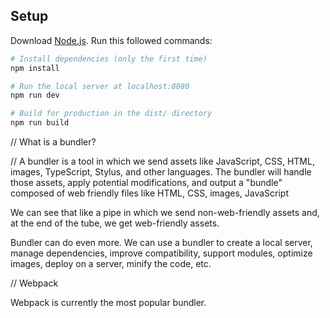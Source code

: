 ## Setup
Download [Node.js](https://nodejs.org/en/download/).
Run this followed commands:

``` bash
# Install dependencies (only the first time)
npm install

# Run the local server at localhost:8080
npm run dev

# Build for production in the dist/ directory
npm run build
```

// What is a bundler?

// A bundler is a tool in which we send assets like JavaScript, CSS, HTML, images, TypeScript, Stylus, and other languages. The bundler will handle those assets, apply potential modifications, and output a "bundle" composed of web friendly files like HTML, CSS, images, JavaScript

We can see that like a pipe in which we send non-web-friendly assets and, at the end of the tube, we get web-friendly assets.

Bundler can do even more. We can use a bundler to create a local server, manage dependencies, improve compatibility, support modules, optimize images, deploy on a server, minify the code, etc.

// Webpack

Webpack is currently the most popular bundler. 